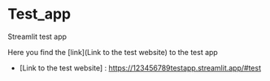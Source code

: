 # Test_app
 Streamlit test app

Here you find the [link](Link to the test website) to the test app

 - [Link to the test website] : https://123456789testapp.streamlit.app/#test

